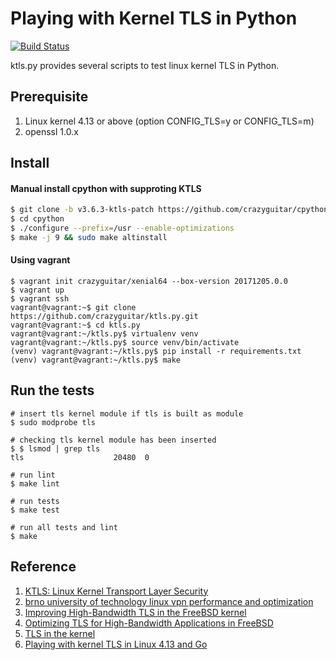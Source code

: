 # Playing with Kernel TLS in Python

[![Build Status](https://travis-ci.org/crazyguitar/ktls.py.svg?branch=master)](https://travis-ci.org/crazyguitar/ktls.py)

ktls.py provides several scripts to test linux kernel TLS in Python.

## Prerequisite

1. Linux kernel 4.13 or above (option CONFIG\_TLS=y or CONFIG\_TLS=m)
2. openssl 1.0.x

## Install

#### Manual install cpython with supproting KTLS

```bash
$ git clone -b v3.6.3-ktls-patch https://github.com/crazyguitar/cpython
$ cd cpython
$ ./configure --prefix=/usr --enable-optimizations
$ make -j 9 && sudo make altinstall
```

#### Using vagrant

```
$ vagrant init crazyguitar/xenial64 --box-version 20171205.0.0
$ vagrant up
$ vagrant ssh
vagrant@vagrant:~$ git clone https://github.com/crazyguitar/ktls.py.git
vagrant@vagrant:~$ cd ktls.py
vagrant@vagrant:~/ktls.py$ virtualenv venv
vagrant@vagrant:~/ktls.py$ source venv/bin/activate
(venv) vagrant@vagrant:~/ktls.py$ pip install -r requirements.txt
(venv) vagrant@vagrant:~/ktls.py$ make
```

## Run the tests

```
# insert tls kernel module if tls is built as module
$ sudo modprobe tls

# checking tls kernel module has been inserted
$ $ lsmod | grep tls
tls                    20480  0

# run lint
$ make lint

# run tests
$ make test

# run all tests and lint
$ make
```

## Reference

1. [KTLS: Linux Kernel Transport Layer Security](https://netdevconf.org/1.2/papers/ktls.pdf)
2. [brno university of technology linux vpn performance and optimization](https://dspace.vutbr.cz/bitstream/handle/11012/61908/18032.pdf?sequence=2&isAllowed=y)
3. [Improving High-Bandwidth TLS in the FreeBSD kernel](https://openconnect.netflix.com/publications/asiabsd_tls_improved.pdf)
4. [Optimizing TLS for High-Bandwidth Applications in FreeBSD](https://people.freebsd.org/~rrs/asiabsd_2015_tls.pdf)
5. [TLS in the kernel](https://lwn.net/Articles/666509/)
6. [Playing with kernel TLS in Linux 4.13 and Go](https://blog.filippo.io/playing-with-kernel-tls-in-linux-4-13-and-go/)
